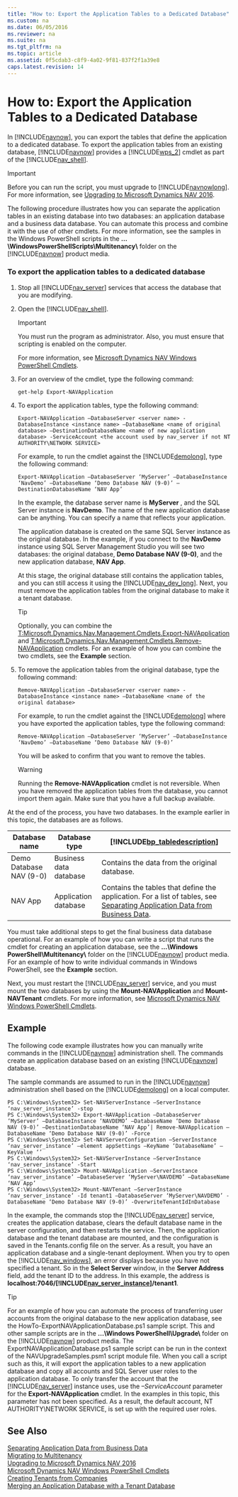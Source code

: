 ```yaml
---
title: "How to: Export the Application Tables to a Dedicated Database"
ms.custom: na
ms.date: 06/05/2016
ms.reviewer: na
ms.suite: na
ms.tgt_pltfrm: na
ms.topic: article
ms.assetid: 0f5cdab3-c8f9-4a02-9f81-837f2f1a39e8
caps.latest.revision: 14
---
```

# How to: Export the Application Tables to a Dedicated Database
In [!INCLUDE[navnow](includes/navnow_md.md)], you can export the tables that define the application to a dedicated database. To export the application tables from an existing database, [!INCLUDE[navnow](includes/navnow_md.md)] provides a [!INCLUDE[wps_2](includes/wps_2_md.md)] cmdlet as part of the [!INCLUDE[nav_shell](includes/nav_shell_md.md)].  
  
> [!IMPORTANT]  
>  Before you can run the script, you must upgrade to [!INCLUDE[navnowlong](includes/navnowlong_md.md)]. For more information, see [Upgrading to Microsoft Dynamics NAV 2016](Upgrading-to-Microsoft-Dynamics-NAV-2016.md).  
  
 The following procedure illustrates how you can separate the application tables in an existing database into two databases: an application database and a business data database. You can automate this process and combine it with the use of other cmdlets. For more information, see the samples in the Windows PowerShell scripts in the **…\\WindowsPowerShellScripts\\Multitenancy\\** folder on the [!INCLUDE[navnow](includes/navnow_md.md)] product media.  
  
### To export the application tables to a dedicated database  
  
1.  Stop all [!INCLUDE[nav_server](includes/nav_server_md.md)] services that access the database that you are modifying.  
  
2.  Open the [!INCLUDE[nav_shell](includes/nav_shell_md.md)].  
  
    > [!IMPORTANT]  
    >  You must run the program as administrator. Also, you must ensure that scripting is enabled on the computer.  
  
     For more information, see [Microsoft Dynamics NAV Windows PowerShell Cmdlets](Microsoft-Dynamics-NAV-Windows-PowerShell-Cmdlets.md).  
  
3.  For an overview of the cmdlet, type the following command:  
  
    ```  
    get-help Export-NAVApplication  
    ```  
  
4.  To export the application tables, type the following command:  
  
    ```  
    Export-NAVApplication –DatabaseServer <server name> -DatabaseInstance <instance name> –DatabaseName <name of original database> –DestinationDatabaseName <name of new application database> -ServiceAccount <the account used by nav_server if not NT AUTHORITY\NETWORK SERVICE>  
    ```  
  
     For example, to run the cmdlet against the [!INCLUDE[demolong](includes/demolong_md.md)], type the following command:  
  
    ```  
    Export-NAVApplication –DatabaseServer ‘MyServer’ –DatabaseInstance ‘NavDemo’ –DatabaseName ‘Demo Database NAV (9-0)’ –DestinationDatabaseName ‘NAV App’  
    ```  
  
     In the example, the database server name is **MyServer** , and the SQL Server instance is **NavDemo**. The name of the new application database can be anything. You can specify a name that reflects your application.  
  
     The application database is created on the same SQL Server instance as the original database. In the example, if you connect to the **NavDemo** instance using SQL Server Management Studio you will see two databases: the original database, **Demo Database NAV \(9\-0\)**, and the new application database, **NAV App**.  
  
     At this stage, the original database still contains the application tables, and you can still access it using the [!INCLUDE[nav_dev_long](includes/nav_dev_long_md.md)]. Next, you must remove the application tables from the original database to make it a tenant database.  
  
    > [!TIP]  
    >  Optionally, you can combine the [T:Microsoft.Dynamics.Nav.Management.Cmdlets.Export\-NAVApplication](assetId:///T:Microsoft.Dynamics.Nav.Management.Cmdlets.Export-NAVApplication) and [T:Microsoft.Dynamics.Nav.Management.Cmdlets.Remove\-NAVApplication](assetId:///T:Microsoft.Dynamics.Nav.Management.Cmdlets.Remove-NAVApplication) cmdlets. For an example of how you can combine the two cmdlets, see the **Example** section.  
  
5.  To remove the application tables from the original database, type the following command:  
  
    ```  
    Remove-NAVApplication –DatabaseServer <server name> -DatabaseInstance <instance name> –DatabaseName <name of the original database>  
    ```  
  
     For example, to run the cmdlet against the [!INCLUDE[demolong](includes/demolong_md.md)] where you have exported the application tables, type the following command:  
  
    ```  
    Remove-NAVApplication –DatabaseServer ‘MyServer’ –DatabaseInstance ‘NavDemo’ –DatabaseName ‘Demo Database NAV (9-0)’  
    ```  
  
     You will be asked to confirm that you want to remove the tables.  
  
    > [!WARNING]  
    >  Running the **Remove\-NAVApplication** cmdlet is not reversible. When you have removed the application tables from the database, you cannot import them again. Make sure that you have a full backup available.  
  
 At the end of the process, you have two databases. In the example earlier in this topic, the databases are as follows.  
  
|Database name|Database type|[!INCLUDE[bp_tabledescription](includes/bp_tabledescription_md.md)]|  
|-------------------|-------------------|---------------------------------------|  
|Demo Database NAV \(9\-0\)|Business data database|Contains the data from the original database.|  
|NAV App|Application database|Contains the tables that define the application. For a list of tables, see [Separating Application Data from Business Data](Separating-Application-Data-from-Business-Data.md).|  
  
 You must take additional steps to get the final business data database operational. For an example of how you can write a script that runs the cmdlet for creating an application database, see the **…\\Windows PowerShell\\Multitenancy\\** folder on the [!INCLUDE[navnow](includes/navnow_md.md)] product media. For an example of how to write individual commands in Windows PowerShell, see the **Example** section.  
  
 Next, you must restart the [!INCLUDE[nav_server](includes/nav_server_md.md)] service, and you must mount the two databases by using the **Mount\-NAVApplication** and **Mount\-NAVTenant** cmdlets. For more information, see [Microsoft Dynamics NAV Windows PowerShell Cmdlets](Microsoft-Dynamics-NAV-Windows-PowerShell-Cmdlets.md).  
  
## Example  
 The following code example illustrates how you can manually write commands in the [!INCLUDE[navnow](includes/navnow_md.md)] administration shell. The commands create an application database based on an existing [!INCLUDE[navnow](includes/navnow_md.md)] database.  
  
 The sample commands are assumed to run in the [!INCLUDE[navnow](includes/navnow_md.md)] administration shell based on the [!INCLUDE[demolong](includes/demolong_md.md)] on a local computer.  
  
```  
PS C:\Windows\System32> Set-NAVServerInstance –ServerInstance ‘nav_server_instance’ -stop  
PS C:\Windows\System32> Export-NAVApplication –DatabaseServer ‘MyServer’ –DatabaseInstance ‘NAVDEMO’ –DatabaseName ‘Demo Database NAV (9-0)’ –DestinationDatabaseName ‘NAV App’| Remove-NAVApplication –DatabaseName ‘Demo Database NAV (9-0)’ -Force  
PS C:\Windows\System32> Set-NAVServerConfiguration –ServerInstance ‘nav_server_instance’ –element appSettings –KeyName ‘DatabaseName’ –KeyValue ‘’  
PS C:\Windows\System32> Set-NAVServerInstance –ServerInstance ‘nav_server_instance’ -Start  
PS C:\Windows\System32> Mount-NAVApplication –ServerInstance ‘nav_server_instance’ –DatabaseServer ‘MyServer\NAVDEMO’ –DatabaseName ‘NAV App’  
PS C:\Windows\System32> Mount-NAVTenant –ServerInstance ‘nav_server_instance’ -Id tenant1 –DatabaseServer ‘MyServer\NAVDEMO’ -DatabaseName ‘Demo Database NAV (9-0)’ -OverwriteTenantIdInDatabase  
```  
  
 In the example, the commands stop the [!INCLUDE[nav_server](includes/nav_server_md.md)] service, creates the application database, clears the default database name in the server configuration, and then restarts the service. Then, the application database and the tenant database are mounted, and the configuration is saved in the Tenants.config file on the server. As a result, you have an application database and a single\-tenant deployment. When you try to open the [!INCLUDE[nav_windows](includes/nav_windows_md.md)], an error displays because you have not specified a tenant. So in the **Select Server** window, in the **Server Address** field, add the tenant ID to the address. In this example, the address is **localhost:7046\/[!INCLUDE[nav_server_instance](includes/nav_server_instance_md.md)]\/tenant1**.  
  
> [!TIP]  
>  For an example of how you can automate the process of transferring user accounts from the original database to the new application database, see the HowTo\-ExportNAVApplicationDatabase.ps1 sample script. This and other sample scripts are in the **…\\Windows PowerShell\\Upgrade\\** folder on the [!INCLUDE[navnow](includes/navnow_md.md)] product media. The ExportNAVApplicationDatabase.ps1 sample script can be run in the context of the NAVUpgradeSamples.psm1 script module file. When you call a script such as this, it will export the application tables to a new application database and copy all accounts and SQL Server user roles to the application database. To only transfer the account that the [!INCLUDE[nav_server](includes/nav_server_md.md)] instance uses, use the *–ServiceAccount* parameter for the **Export\-NAVApplication** cmdlet. In the examples in this topic, this parameter has not been specified. As a result, the default account, NT AUTHORITY\\NETWORK SERVICE, is set up with the required user roles.  
  
## See Also  
 [Separating Application Data from Business Data](Separating-Application-Data-from-Business-Data.md)   
 [Migrating to Multitenancy](Migrating-to-Multitenancy.md)   
 [Upgrading to Microsoft Dynamics NAV 2016](Upgrading-to-Microsoft-Dynamics-NAV-2016.md)   
 [Microsoft Dynamics NAV Windows PowerShell Cmdlets](Microsoft-Dynamics-NAV-Windows-PowerShell-Cmdlets.md)   
 [Creating Tenants from Companies](Creating-Tenants-from-Companies.md)   
 [Merging an Application Database with a Tenant Database](Merging-an-Application-Database-with-a-Tenant-Database.md)